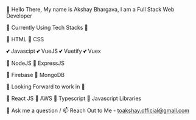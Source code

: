  👋 Hello There, My name is Akshay Bhargava, I am a Full Stack Web Developer
 
  🔭 Currently Using Tech Stacks 🔭
 
  🔭 HTML 🔭 CSS
  
  💕 Javascipt 💕 VueJS 💕 Vuetify 💕 Vuex
  
  🔭 NodeJS 🔭 ExpressJS
  
  🔭 Firebase 🔭 MongoDB

  🌱 Looking Forward to work in 🌱
  
  🌱 React JS
  🌱 AWS
  🌱 Typescript
  🌱 Javascript Libraries

 💬 Ask me a question /  📫 Reach Out to Me - 
 toakshay.official@gmail.com

